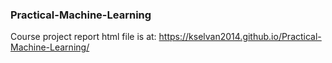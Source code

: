 ### Practical-Machine-Learning
Course project report html file is at: https://kselvan2014.github.io/Practical-Machine-Learning/
